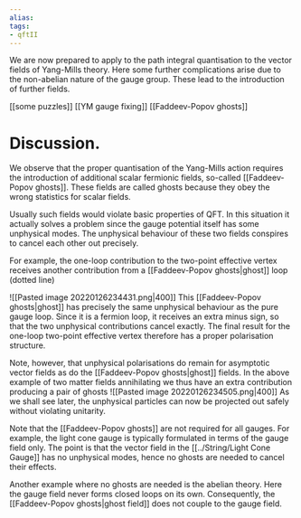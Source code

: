 ```yaml
---
alias:
tags:
- qftII
---
```


We are now prepared to apply to the path integral quantisation to the vector fields of Yang-Mills theory. Here some further complications arise due to the non-abelian nature of the gauge group. These lead to the introduction of further fields.

[[some puzzles]]
[[YM gauge fixing]]
[[Faddeev-Popov ghosts]]

# Discussion. 
We observe that the proper quantisation of the Yang-Mills action requires the introduction of additional scalar fermionic fields, so-called [[Faddeev-Popov ghosts]]. These fields are called ghosts because they obey the wrong statistics for scalar fields.

Usually such fields would violate basic properties of QFT. In this situation it actually solves a problem since the gauge potential itself has some unphysical modes. The unphysical behaviour of these two fields conspires to cancel each other out precisely.

For example, the one-loop contribution to the two-point effective vertex receives another contribution from a [[Faddeev-Popov ghosts|ghost]] loop (dotted line)

![[Pasted image 20220126234431.png|400]]
This [[Faddeev-Popov ghosts|ghost]] has precisely the same unphysical behaviour as the pure gauge loop. Since it is a fermion loop, it receives an extra minus sign, so that the two unphysical contributions cancel exactly. The final result for the one-loop two-point effective vertex therefore has a proper polarisation structure.

Note, however, that unphysical polarisations do remain for asymptotic vector fields as do the [[Faddeev-Popov ghosts|ghost]] fields. In the above example of two matter fields annihilating we thus have an extra contribution producing a pair of ghosts
![[Pasted image 20220126234505.png|400]]
As we shall see later, the unphysical particles can now be projected out safely without violating unitarity.

Note that the [[Faddeev-Popov ghosts]] are not required for all gauges. For example, the light cone gauge is typically formulated in terms of the gauge field only. The point is that the vector field in the [[../String/Light Cone Gauge]] has no unphysical modes, hence no ghosts are needed to cancel their effects.

Another example where no ghosts are needed is the abelian theory. Here the gauge field never forms closed loops on its own. Consequently, the [[Faddeev-Popov ghosts|ghost field]] does not couple to the gauge field.